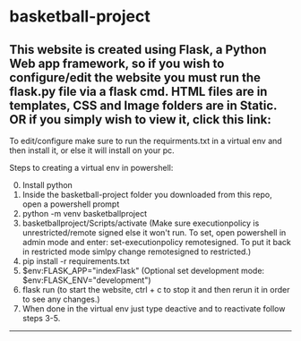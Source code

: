 # basketball-project
This website is created using Flask, a Python Web app framework, so if you wish to configure/edit the website you must run the flask.py file via a flask cmd.
HTML files are in templates, CSS and Image folders are in Static. OR if you simply wish to view it, click this link:
-----------------------------------------------------------------------------------------------------------
To edit/configure make sure to run the requirments.txt in a virtual env and then install it, or else it will install on your pc. 

Steps to creating a virtual env in powershell:

0. Install python
1. Inside the basketball-project folder you downloaded from this repo, open a powershell prompt
2. python -m venv basketballproject
4. basketballproject/Scripts/activate (Make sure executionpolicy is unrestricted/remote signed else it won't run. To set, open powershell in admin mode and enter: set-executionpolicy remotesigned. To put it back in restricted mode simlpy change remotesigned to restricted.)
5. pip install -r requirements.txt
7. $env:FLASK_APP="indexFlask" (Optional set development mode: $env:FLASK_ENV="development")
8. flask run (to start the website, ctrl + c to stop it and then rerun it in order to see any changes.)
9. When done in the virtual env just type deactive and to reactivate follow steps 3-5.
-----------------------------------------------------------------------------------------------------------

